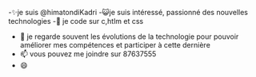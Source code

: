 -✨je suis @himatondiKadri
-😺je suis intéressé, passionné des nouvelles technologies 
-🌱 je code sur c,htlm et css
- 💞️ je regarde souvent les évolutions de la technologie pour pouvoir  améliorer mes compétences et participer à cette dernière 
- 📫 vous pouvez me joindre sur 87637555
- 😄 

<!---
HimaTondi/HimaTondi is a ✨ special ✨ repository because its `README.md` (this file) appears on your GitHub profile.
You can click the Preview link to take a look at your changes.
--->
